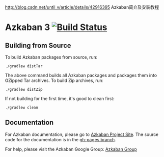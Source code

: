 http://blog.csdn.net/until_v/article/details/42916395  Azkaban简介及安装教程

Azkaban 3 [![Build Status](http://img.shields.io/travis/azkaban/azkaban.svg?style=flat)](https://travis-ci.org/azkaban/azkaban)
========

Building from Source
--------------------

To build Azkaban packages from source, run:

```
./gradlew distTar
```

The above command builds all Azkaban packages and packages them into GZipped Tar archives. To build Zip archives, run:

```
./gradlew distZip
```

If not building for the first time, it's good to clean first:

```
./gradlew clean
```

Documentation
-------------

For Azkaban documentation, please go to [Azkaban Project Site](http://azkaban.github.io). The source code for the documentation is in the [gh-pages branch](https://github.com/azkaban/azkaban/tree/gh-pages).

For help, please visit the Azkaban Google Group: [Azkaban Group](https://groups.google.com/forum/?fromgroups#!forum/azkaban-dev)
